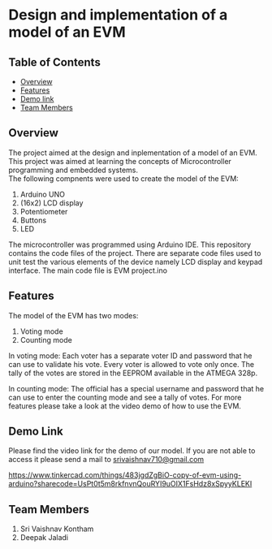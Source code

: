 # Design and implementation of a model of an EVM

## Table of Contents

- [Overview](#overview)
- [Features](#features)
- [Demo link](#Demo-link)
- [Team Members](#team-members)

## Overview
The project aimed at the design and inplementation of a model of an EVM. This project was aimed at learning the concepts of Microcontroller programming and embedded systems.  
The following compnents were used to create the model of the EVM:
1. Arduino UNO
2. (16x2) LCD display
3. Potentiometer
4. Buttons
5. LED

The microcontroller was programmed using Arduino IDE.
This repository contains the code files of the project. There are separate code files used to unit test the various elements of the device namely LCD display and keypad interface.
The main code file is EVM project.ino

## Features
The model of the EVM has two modes:
1. Voting mode
2. Counting mode

In voting mode:
Each voter has a separate voter ID and password that he can use to validate his vote.
Every voter is allowed to vote only once.
The tally of the votes are stored in the EEPROM available in the ATMEGA 328p.

In counting mode:
The official has a special username and password that he can use to enter the counting mode and see a tally of votes.
For more features please take a look at the video demo of how to use the EVM.

## Demo Link
Please find the video link for the demo of our model. If you are not able to access it please send a mail to srivaishnav710@gmail.com 

https://www.tinkercad.com/things/483jgdZgBiO-copy-of-evm-using-arduino?sharecode=UsPt0t5m8rkfnvnQouRYI9uOIX1FsHdz8xSpyyKLEKI
## Team Members

1. Sri Vaishnav Kontham
2. Deepak Jaladi
